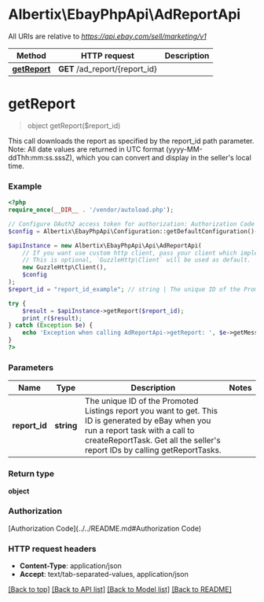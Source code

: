 # Albertix\EbayPhpApi\AdReportApi

All URIs are relative to *https://api.ebay.com/sell/marketing/v1*

Method | HTTP request | Description
------------- | ------------- | -------------
[**getReport**](AdReportApi.md#getReport) | **GET** /ad_report/{report_id} | 


# **getReport**
> object getReport($report_id)



This call downloads the report as specified by the report_id path parameter. Note: All date values are returned in UTC format (yyyy-MM-ddThh:mm:ss.sssZ), which you can convert and display in the seller's local time.

### Example
```php
<?php
require_once(__DIR__ . '/vendor/autoload.php');

// Configure OAuth2 access token for authorization: Authorization Code
$config = Albertix\EbayPhpApi\Configuration::getDefaultConfiguration()->setAccessToken('YOUR_ACCESS_TOKEN');

$apiInstance = new Albertix\EbayPhpApi\Api\AdReportApi(
    // If you want use custom http client, pass your client which implements `GuzzleHttp\ClientInterface`.
    // This is optional, `GuzzleHttp\Client` will be used as default.
    new GuzzleHttp\Client(),
    $config
);
$report_id = "report_id_example"; // string | The unique ID of the Promoted Listings report you want to get. This ID is generated by eBay when you run a report task with a call to createReportTask. Get all the seller's report IDs by calling getReportTasks.

try {
    $result = $apiInstance->getReport($report_id);
    print_r($result);
} catch (Exception $e) {
    echo 'Exception when calling AdReportApi->getReport: ', $e->getMessage(), PHP_EOL;
}
?>
```

### Parameters

Name | Type | Description  | Notes
------------- | ------------- | ------------- | -------------
 **report_id** | **string**| The unique ID of the Promoted Listings report you want to get. This ID is generated by eBay when you run a report task with a call to createReportTask. Get all the seller&#39;s report IDs by calling getReportTasks. |

### Return type

**object**

### Authorization

[Authorization Code](../../README.md#Authorization Code)

### HTTP request headers

 - **Content-Type**: application/json
 - **Accept**: text/tab-separated-values, application/json

[[Back to top]](#) [[Back to API list]](../../README.md#documentation-for-api-endpoints) [[Back to Model list]](../../README.md#documentation-for-models) [[Back to README]](../../README.md)

